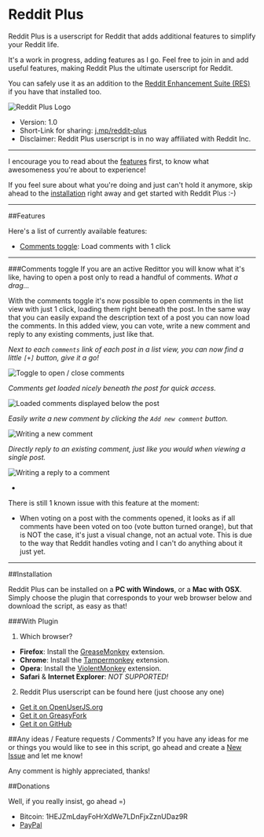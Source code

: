 # Reddit Plus

Reddit Plus is a userscript for Reddit that adds additional features to simplify your Reddit life.

It's a work in progress, adding features as I go. Feel free to join in and add useful features, making Reddit Plus the ultimate userscript for Reddit.

You can safely use it as an addition to the [Reddit Enhancement Suite (RES)](https://www.reddit.com/r/Enhancement) if you have that installed too.

![Reddit Plus Logo][reddit-plus-logo]

- Version: 1.0
- Short-Link for sharing: [j.mp/reddit-plus](https://j.mp/reddit-plus)
- Disclaimer: Reddit Plus userscript is in no way affiliated with Reddit Inc.

---

I encourage you to read about the [features](#features) first, to know what awesomeness you're about to experience!

If you feel sure about what you're doing and just can't hold it anymore, skip ahead to the [installation](#installation) right away and get started with Reddit Plus :-)

---

##Features

Here's a list of currently available features:
- [Comments toggle](#comments-toggle): Load comments with 1 click

---

###Comments toggle
If you are an active Redittor you will know what it's like, having to open a post only to read a handful of comments. *What a drag...*

With the comments toggle it's now possible to open comments in the list view with just 1 click, loading them right beneath the post. In the same way that you can easily expand the description text of a post you can now load the comments.
In this added view, you can vote, write a new comment and reply to any existing comments, just like that.

*Next to each `comments` link of each post in a list view, you can now find a little `[+]` button, give it a go!*

![Toggle to open / close comments][comments-toggle]

*Comments get loaded nicely beneath the post for quick access.*

![Loaded comments displayed below the post][comments-opened]

*Easily write a new comment by clicking the `Add new comment` button.*

![Writing a new comment][comment-new]

*Directly reply to an existing comment, just like you would when viewing a single post.*

![Writing a reply to a comment][comment-reply]

-

There is still 1 known issue with this feature at the moment:
- When voting on a post with the comments opened, it looks as if all comments have been voted on too (vote button turned orange), but that is NOT the case, it's just a visual change, not an actual vote. This is due to the way that Reddit handles voting and I can't do anything about it just yet.

---

##Installation

Reddit Plus can be installed on a **PC with Windows**, or a **Mac with OSX**.
Simply choose the plugin that corresponds to your web browser below and download the script, as easy as that!

###With Plugin
1. Which browser?
  - **Firefox**: Install the [GreaseMonkey](https://addons.mozilla.org/en-US/firefox/addon/greasemonkey/) extension.
  - **Chrome**: Install the [Tampermonkey](https://chrome.google.com/webstore/detail/tampermonkey/dhdgffkkebhmkfjojejmpbldmpobfkfo?hl=en) extension.
  - **Opera**: Install the [ViolentMonkey](https://addons.opera.com/en/extensions/details/violent-monkey/) extension.
  - **Safari** & **Internet Explorer**: *NOT SUPPORTED!*

2. Reddit Plus userscript can be found here (just choose any one)
  - [Get it on OpenUserJS.org](https://openuserjs.org/install/noplanman/Reddit_Plus.user.js)
  - [Get it on GreasyFork](https://greasyfork.org/scripts/10190-reddit-plus/code/Reddit%20Plus.user.js)
  - [Get it on GitHub](https://raw.githubusercontent.com/noplanman/Reddit-Plus/master/Reddit_Plus.user.js)

##Any ideas / Feature requests / Comments?
If you have any ideas for me or things you would like to see in this script, go ahead and create a [New Issue](https://github.com/noplanman/Reddit-Plus/issues/new) and let me know!

Any comment is highly appreciated, thanks!

##Donations

Well, if you really insist, go ahead =)

- Bitcoin: 1HEJZmLdayFoHrXdWe7LDnFjxZznUDaz9R
- [PayPal](https://www.paypal.com/cgi-bin/webscr?cmd=_donations&business=armando%40noplanman%2ech&item_name=Reddit%20Plus%20Donation)


[reddit-plus-logo]: https://raw.githubusercontent.com/noplanman/Reddit-Plus/master/assets/logo/256-full.png   "Reddit Plus Logo"
[comments-toggle]:  https://raw.githubusercontent.com/noplanman/Reddit-Plus/master/assets/comments-toggle.png "Toggle to open / close comments"
[comments-opened]:  https://raw.githubusercontent.com/noplanman/Reddit-Plus/master/assets/comments-opened.png "Loaded comments displayed below the post"
[comment-new]:      https://raw.githubusercontent.com/noplanman/Reddit-Plus/master/assets/comment-new.png     "Writing a new comment"
[comment-reply]:    https://raw.githubusercontent.com/noplanman/Reddit-Plus/master/assets/comment-reply.png   "Writing a reply to a comment"